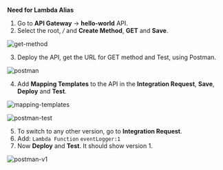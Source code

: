 **Need for Lambda Alias**

1. Go to **API Gateway** -> **hello-world** API.
2. Select the root, _/_ and **Create Method**, **GET** and **Save**.

![get-method](https://user-images.githubusercontent.com/26769575/98506886-74774b00-2282-11eb-8659-7e1b64e606a3.JPG)

3. Deploy the API, get the URL for GET method and Test, using Postman.

![postman](https://user-images.githubusercontent.com/26769575/98507134-041cf980-2283-11eb-9acf-7a08fe76c443.JPG)

4. Add **Mapping Templates** to the API in the **Integration Request**, **Save**, **Deploy** and **Test**.

![mapping-templates](https://user-images.githubusercontent.com/26769575/98507407-86a5b900-2283-11eb-92ce-bcc09a57e58b.JPG)

![postman-test](https://user-images.githubusercontent.com/26769575/98507536-c9679100-2283-11eb-8ec5-b662400b335e.JPG)

5. To switch to any other version, go to **Integration Request**.
6. Add: `Lambda Function` `eventLogger:1`
7. Now **Deploy** and **Test**. It should show version 1.

![postman-v1](https://user-images.githubusercontent.com/26769575/98507779-498df680-2284-11eb-9d28-5472bcb6e444.JPG)



